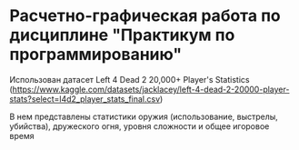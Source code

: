 # Расчетно-графическая работа по дисциплине "Практикум по программированию"

Использован датасет Left 4 Dead 2 20,000+ Player's Statistics (https://www.kaggle.com/datasets/jacklacey/left-4-dead-2-20000-player-stats?select=l4d2_player_stats_final.csv)

В нем представлены статистики оружия (использование, выстрелы, убийства), дружеского огня, уровня сложности и общее игоровое время
